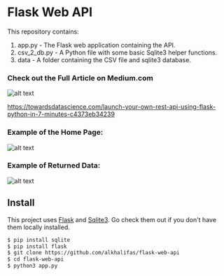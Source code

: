 # Flask Web API

This repository contains:
1. app.py - The Flask web application containing the API.
2. csv_2_db.py - A Python file with some basic Sqlite3 helper functions.
3. data - A folder containing the CSV file and sqlite3 database.

### Check out the Full Article on Medium.com

![alt text](https://miro.medium.com/max/550/1*ZU1EQ7tYeQNQlhOhyonHFA.png)

https://towardsdatascience.com/launch-your-own-rest-api-using-flask-python-in-7-minutes-c4373eb34239

### Example of the Home Page:
![alt text](https://github.com/alkhalifas/flask-web-api/blob/master/media/home.PNG?raw=true)

### Example of Returned Data:
![alt text](https://github.com/alkhalifas/flask-web-api/blob/master/media/results.PNG?raw=true)

## Install

This project uses [Flask](https://pypi.org/project/Flask/) and [Sqlite3](https://pypi.org/project/pysqlite/). Go check them out if you don't have them locally installed.

```sh
$ pip install sqlite
$ pip install flask
$ git clone https://github.com/alkhalifas/flask-web-api
$ cd flask-web-api
$ python3 app.py
```
